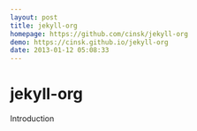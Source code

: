 ```yaml
---
layout: post
title: jekyll-org
homepage: https://github.com/cinsk/jekyll-org
demo: https://cinsk.github.io/jekyll-org
date: 2013-01-12 05:08:33
---
```

jekyll-org
==========

Introduction

